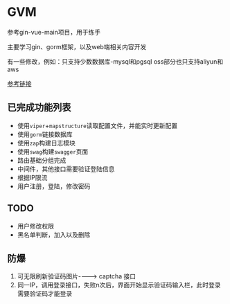 # GVM
参考gin-vue-main项目，用于练手

主要学习gin、gorm框架，以及web端相关内容开发

有一些修改，例如：只支持少数数据库-mysql和pgsql
oss部分也只支持aliyun和aws

[参考链接](https://github.com/flipped-aurora/gin-vue-admin)


## 已完成功能列表
- 使用`viper`+`mapstructure`读取配置文件，并能实时更新配置
- 使用`gorm`链接数据库
- 使用`zap`构建日志模块
- 使用`swag`构建`swagger`页面
- 路由基础分组完成
- 中间件，其他接口需要验证登陆信息
- 根据IP限流
- 用户注册，登陆，修改密码

## TODO
- 用户修改权限
- 黑名单判断，加入以及删除


## 防爆
1. 可无限刷新验证码图片----> captcha 接口
2. 同一IP，调用登录接口，失败n次后，界面开始显示验证码输入栏，此时登录需要验证码才能登录